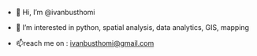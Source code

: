 - 👋 Hi, I’m @ivanbusthomi
- 👀 I’m interested in python, spatial analysis, data analytics, GIS, mapping

- 📫reach me on : ivanbusthomi@gmail.com

<!---
ivanbusthomi/ivanbusthomi is a ✨ special ✨ repository because its `README.md` (this file) appears on your GitHub profile.
You can click the Preview link to take a look at your changes.
--->
